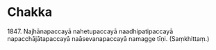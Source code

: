 # Chakka

1847\. Najhānapaccayā nahetupaccayā naadhipatipaccayā napacchājātapaccayā naāsevanapaccayā namagge tīṇi. (Saṃkhittaṃ.)
